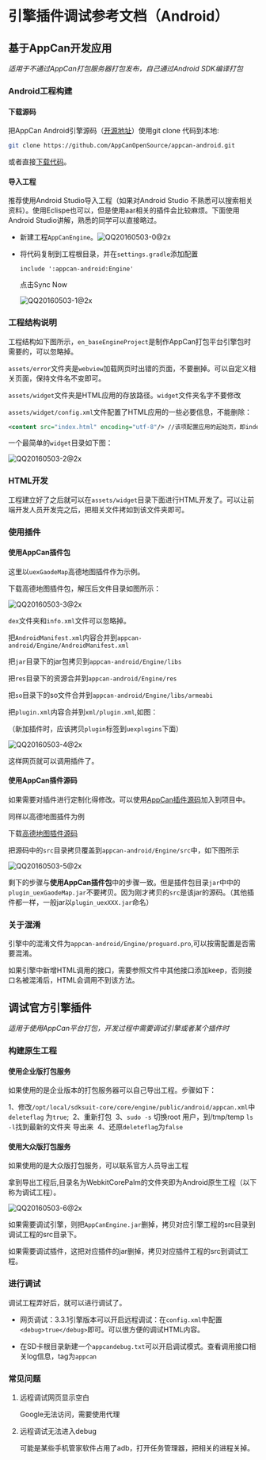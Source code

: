 # 引擎插件调试参考文档（Android）

## 基于AppCan开发应用

*适用于不通过AppCan打包服务器打包发布，自己通过Android SDK编译打包*

### Android工程构建

#### 下载源码

把AppCan Android引擎源码（[开源地址](https://github.com/AppCanOpenSource/appcan-android)）使用git clone 代码到本地:

```sh
git clone https://github.com/AppCanOpenSource/appcan-android.git
```

或者直接[下载代码](https://codeload.github.com/AppCanOpenSource/appcan-android/zip/master)。

#### 导入工程

推荐使用Android Studio导入工程（如果对Android Studio 不熟悉可以搜索相关资料）。使用Eclispe也可以，但是使用aar相关的插件会比较麻烦。下面使用Android Studio讲解，熟悉的同学可以直接略过。

- 新建工程`AppCanEngine`。![QQ20160503-0@2x](img/QQ20160503-0@2x.png)


- 将代码复制到工程根目录，并在`settings.gradle`添加配置

  ```shell
  include ':appcan-android:Engine'
  ```

  点击Sync Now

   ![QQ20160503-1@2x](img/QQ20160503-1@2x.png)



### 工程结构说明

 工程结构如下图所示，`en_baseEngineProject`是制作AppCan打包平台引擎包时需要的，可以忽略掉。

`assets/error`文件夹是`webview`加载网页时出错的页面，不要删掉。可以自定义相关页面，保持文件名不变即可。

`assets/widget`文件夹是HTML应用的存放路径。`widget`文件夹名字不要修改

`assets/widget/config.xml`文件配置了HTML应用的一些必要信息，不能删除：

```xml
<content src="index.html" encoding="utf-8"/> //该项配置应用的起始页，即index.html页面
```

一个最简单的`widget`目录如下图：



![QQ20160503-2@2x](img/QQ20160503-2@2x.png)



### HTML开发

工程建立好了之后就可以在`assets/widget`目录下面进行HTML开发了。可以让前端开发人员开发完之后，把相关文件拷如到该文件夹即可。

### 使用插件

#### 使用AppCan插件包

这里以`uexGaodeMap`高德地图插件作为示例。

下载高德地图插件包，解压后文件目录如图所示：

 ![QQ20160503-3@2x](img/QQ20160503-3@2x.png)

`dex`文件夹和`info.xml`文件可以忽略掉。

把`AndroidManifest.xml`内容合并到`appcan-android/Engine/AndroidManifest.xml`

把`jar`目录下的jar包拷贝到`appcan-android/Engine/libs`

把`res`目录下的资源合并到`appcan-android/Engine/res`

把`so`目录下的so文件合并到`appcan-android/Engine/libs/armeabi`

把`plugin.xml`内容合并到`xml/plugin.xml`,如图：

（新加插件时，应该拷贝`plugin`标签到`uexplugins`下面）

 ![QQ20160503-4@2x](img/QQ20160503-4@2x.png)

这样网页就可以调用插件了。

#### 使用AppCan插件源码

如果需要对插件进行定制化得修改。可以使用[AppCan插件源码](https://github.com/android-plugin)加入到项目中。

同样以高德地图插件为例

下载[高德地图插件源码](https://github.com/android-plugin/uexGaodeMap)

把源码中的`src`目录拷贝覆盖到`appcan-android/Engine/src`中，如下图所示

 ![QQ20160503-5@2x](img/QQ20160503-5@2x.png)

剩下的步骤与**使用AppCan插件包**中的步骤一致。但是插件包目录`jar`中中的`plugin_uexGaodeMap.jar`不要拷贝。因为刚才拷贝的`src`是该jar的源码。（其他插件都一样，一般jar以`plugin_uexXXX.jar`命名）

### 关于混淆

引擎中的混淆文件为`appcan-android/Engine/proguard.pro`,可以按需配置是否需要混淆。

如果引擎中新增HTML调用的接口，需要参照文件中其他接口添加keep，否则接口名被混淆后，HTML会调用不到该方法。



## 调试官方引擎插件

*适用于使用AppCan平台打包，开发过程中需要调试引擎或者某个插件时*

### 构建原生工程

#### 使用企业版打包服务

如果使用的是企业版本的打包服务器可以自己导出工程。步骤如下：

1、修改`/opt/local/sdksuit-core/core/engine/public/android/appcan.xml`中 
`deleteflag` 为`true`; 
2、重新打包 
3、`sudo -s` 切换root 用户，到/tmp/temp `ls -l`找到最新的文件夹 导出来 
4、还原`deleteflag`为`false`

#### 使用大众版打包服务

如果使用的是大众版打包服务，可以联系官方人员导出工程

拿到导出工程后,目录名为WebkitCorePalm的文件夹即为Android原生工程（以下称为调试工程）。

 ![QQ20160503-6@2x](img/QQ20160503-6@2x.png)

如果需要调试引擎，则把`AppCanEngine.jar`删掉，拷贝对应引擎工程的src目录到调试工程的src目录下。

如果需要调试插件，这把对应插件的jar删掉，拷贝对应插件工程的src到调试工程。

### 进行调试

调试工程弄好后，就可以进行调试了。

- 网页调试：3.3.1引擎版本可以开启远程调试：在`config.xml`中配置`<debug>true</debug>`即可。可以很方便的调试HTML内容。


- 在SD卡根目录新建一个`appcandebug.txt`可以开启调试模式。查看调用接口相关log信息，tag为`appcan`

### 常见问题

1. 远程调试网页显示空白

   Google无法访问，需要使用代理

2. 远程调试无法进入debug

   可能是某些手机管家软件占用了adb，打开任务管理器，把相关的进程关掉。

   ​